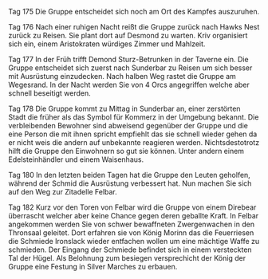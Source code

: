 Tag 175
Die Gruppe entscheidet sich noch am Ort des Kampfes auszuruhen. 

Tag 176
Nach einer ruhigen Nacht reißt die Gruppe zurück nach Hawks Nest zurück zu Reisen. Sie plant dort auf Desmond zu warten. Kriv organisiert sich ein, einem Aristokraten würdiges Zimmer und Mahlzeit. 

Tag 177
In der Früh trifft Demond Sturz-Betrunken in der Taverne ein. Die Gruppe entscheidet sich zuerst nach Sunderbar zu Reisen um sich besser mit Ausrüstung einzudecken. Nach halben Weg rastet die Gruppe am Wegesrand. In der Nacht werden Sie von 4 Orcs angegriffen welche aber schnell beseitigt werden.

Tag 178
Die Gruppe kommt zu Mittag in Sunderbar an, einer zerstörten Stadt die früher als das Symbol für Kommerz in der Umgebung bekannt. Die verbleibenden Bewohner sind abweisend gegenüber der Gruppe und die eine Person die mit ihnen spricht empfiehlt das sie schnell wieder gehen da er nicht weis die andern auf unbekannte reagieren werden. Nichtsdestotrotz hilft die Gruppe den Einwohnern so gut sie können. Unter andern einem Edelsteinhändler und einem Waisenhaus.

Tag 180
In den letzten beiden Tagen hat die Gruppe den Leuten geholfen, während der Schmid die Ausrüstung verbessert hat. Nun machen Sie sich auf den Weg zur Zitadelle Felbar. 

Tag 182
Kurz vor den Toren von Felbar wird die Gruppe von einem Direbear überrascht welcher aber keine Chance gegen deren geballte Kraft. In Felbar angekommen werden Sie von schwer bewaffneten Zwergenwachen in den Thronsaal geleitet. Dort erfahren sie von König Morinn das die Feuerriesen die Schmiede Ironslack wieder entfachen wollen um eine mächtige Waffe zu schmieden. Der Eingang der Schmiede befindet sich in einem versteckten Tal der Hügel. Als Belohnung zum besiegen versprechicht der König der Gruppe eine Festung in Silver Marches zu erbauen.
